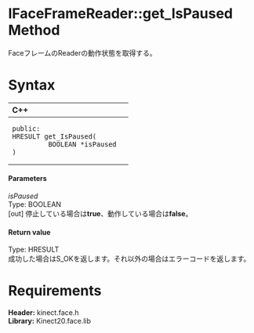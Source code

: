 IFaceFrameReader::get\_IsPaused Method  
======================================  

FaceフレームのReaderの動作状態を取得する。 <span id="syntaxSection"></span>

Syntax  
======  

<table>
<colgroup>
<col width="100%" />
</colgroup>
<thead>
<tr class="header">
<th align="left">C++</th>
</tr>
</thead>
<tbody>
<tr class="odd">
<td align="left"><pre><code>public:  
HRESULT get_IsPaused(  
         BOOLEAN *isPaused  
)</code></pre></td>
</tr>
</tbody>
</table>

<span id="ID4EG"></span>
#### Parameters  

*isPaused*    
Type: BOOLEAN  
[out] 停止している場合は**true**、動作している場合は**false**。  

<span id="ID4EP"></span>
#### Return value  

Type: HRESULT  
成功した場合はS\_OKを返します。それ以外の場合はエラーコードを返します。  

<span id="requirements"></span>

Requirements  
============  

**Header:** kinect.face.h  
**Library:** Kinect20.face.lib  



<!--Please do not edit the data in the comment block below.-->
<!--
TOCTitle : get_IsPaused Method
RLTitle : IFaceFrameReader::get_IsPaused Method
KeywordK : get_IsPaused method
KeywordK : IFaceFrameReader::get_IsPaused method
KeywordF : IFaceFrameReader::get_IsPaused
KeywordF : get_IsPaused
KeywordF : Microsoft.Kinect.face.IFaceFrameReader.get_IsPaused(BOOLEAN@)
KeywordA : M:Microsoft.Kinect.face.IFaceFrameReader.get_IsPaused(BOOLEAN@)
AssetID : M:Microsoft.Kinect.face.IFaceFrameReader.get_IsPaused(BOOLEAN@)
Locale : en-us
CommunityContent : 1
APIType : Managed
APILocation : 
APIName : Microsoft.Kinect.face.IFaceFrameReader::get_IsPaused
TargetOS : Windows
TopicType : kbSyntax
DevLang : C++
DocSet : K4Wv2
ProjType : K4Wv2Proj
Technology : Kinect for Windows
Product : Kinect for Windows SDK v2
productversion : 20
-->
